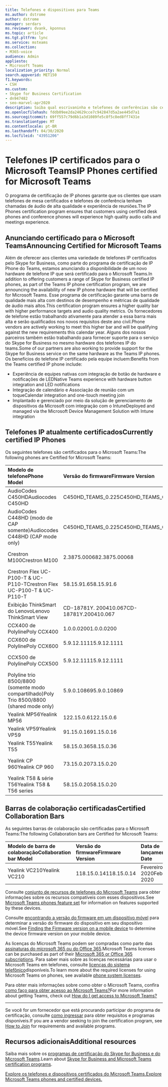 ```yaml
---
title: Telefones e dispositivos para Teams
ms.author: dstrome
author: dstrome
manager: serdars
ms.reviewer: dvank, kponnus
ms.topic: article
ms.tgt.pltfrm: lync
ms.service: msteams
ms.collection:
- M365-voice
audience: Admin
appliesto:
- Microsoft Teams
localization_priority: Normal
search.appverid: MET150
f1.keywords:
- CSH
ms.custom:
- Skype for Business Certification
- dn947482
- seo-marvel-apr2020
description: Saiba qual escrivaninha e telefones de conferências são certificados para que o Microsoft Teams produza os melhores resultados.
ms.openlocfilehash: fddb09ee2da24629cce7c942847d5a2ae445d7a1
ms.sourcegitcommit: 69ff557c79d6b1a3d1089fe5c8f5c8ed8ff7431e
ms.translationtype: MT
ms.contentlocale: pt-BR
ms.lasthandoff: 04/30/2020
ms.locfileid: "43951206"
---
```

# <a name="ip-phones-certified-for-microsoft-teams"></a><span data-ttu-id="ebfac-103">Telefones IP certificados para o Microsoft Teams</span><span class="sxs-lookup"><span data-stu-id="ebfac-103">IP Phones certified for Microsoft Teams</span></span>

<span data-ttu-id="ebfac-104">O programa de certificação de IP phones garante que os clientes que usam telefones de mesa certificados e telefones de conferência tenham chamadas de áudio de alta qualidade e experiência de reuniões.</span><span class="sxs-lookup"><span data-stu-id="ebfac-104">The IP Phones certification program ensures that customers using certified desk phones and conference phones will experience high quality audio calls and meetings experience.</span></span>

## <a name="announcing-certified-for-microsoft-teams"></a><span data-ttu-id="ebfac-105">Anunciando certificado para o Microsoft Teams</span><span class="sxs-lookup"><span data-stu-id="ebfac-105">Announcing Certified for Microsoft Teams</span></span>

<span data-ttu-id="ebfac-106">Além de oferecer aos clientes uma variedade de telefones IP certificados pelo Skype for Business, como parte do programa de certificação de IP Phone do Teams, estamos anunciando a disponibilidade de um novo hardware de telefone IP que será certificado para o Microsoft Teams.</span><span class="sxs-lookup"><span data-stu-id="ebfac-106">In addition to offering customers a range of Skype for Business certified IP phones, as part of the Teams IP phone certification program, we are announcing the availability of new IP phone hardware that will be certified for Microsoft Teams.</span></span> <span data-ttu-id="ebfac-107">Esse programa de certificação garante uma barra de qualidade mais alta com destinos de desempenho e métricas de qualidade de áudio mais altos.</span><span class="sxs-lookup"><span data-stu-id="ebfac-107">This certification program ensures a higher quality bar with higher performance targets and audio quality metrics.</span></span> <span data-ttu-id="ebfac-108">Os fornecedores de telefone estão trabalhando ativamente para atender a essa barra mais alta e serão qualificados nos novos requisitos deste ano civil.</span><span class="sxs-lookup"><span data-stu-id="ebfac-108">Phone vendors are actively working to meet this higher bar and will be qualifying against the new requirements this calendar year.</span></span> <span data-ttu-id="ebfac-109">Alguns dos nossos parceiros também estão trabalhando para fornecer suporte para o serviço do Skype for Business no mesmo hardware dos telefones IP do teams.</span><span class="sxs-lookup"><span data-stu-id="ebfac-109">Some of our partners are also working to provide support for the Skype for Business service on the same hardware as the Teams IP phones.</span></span> <span data-ttu-id="ebfac-110">Os benefícios do telefone IP certificado pela equipe incluem:</span><span class="sxs-lookup"><span data-stu-id="ebfac-110">Benefits from the Teams certified IP phone include:</span></span>

- <span data-ttu-id="ebfac-111">Experiência de equipes nativas com integração de botão de hardware e notificações de LED</span><span class="sxs-lookup"><span data-stu-id="ebfac-111">Native Teams experience with hardware button integration and LED notifications</span></span>
- <span data-ttu-id="ebfac-112">Integração de calendário e Associação de reunião com um toque</span><span class="sxs-lookup"><span data-stu-id="ebfac-112">Calendar integration and one-touch meeting join</span></span>
- <span data-ttu-id="ebfac-113">Implantado e gerenciado por meio da solução de gerenciamento de dispositivos da Microsoft com integração com o Intune</span><span class="sxs-lookup"><span data-stu-id="ebfac-113">Deployed and managed via the Microsoft Device Management Solution with Intune integration</span></span>

## <a name="currently-certified-ip-phones"></a><span data-ttu-id="ebfac-114">Telefones IP atualmente certificados</span><span class="sxs-lookup"><span data-stu-id="ebfac-114">Currently certified IP Phones</span></span>

<span data-ttu-id="ebfac-115">Os seguintes telefones são certificados para o Microsoft Teams:</span><span class="sxs-lookup"><span data-stu-id="ebfac-115">The following phones are Certified for Microsoft Teams:</span></span>

|<span data-ttu-id="ebfac-116">Modelo de telefone</span><span class="sxs-lookup"><span data-stu-id="ebfac-116">Phone Model</span></span>|<span data-ttu-id="ebfac-117">Versão do firmware</span><span class="sxs-lookup"><span data-stu-id="ebfac-117">Firmware Version</span></span>|<span data-ttu-id="ebfac-118">Data de lançamento</span><span class="sxs-lookup"><span data-stu-id="ebfac-118">Release Date</span></span> |
|:---|:---|:---|
|<span data-ttu-id="ebfac-119">AudioCodes C450HD</span><span class="sxs-lookup"><span data-stu-id="ebfac-119">Audiocodes C450HD</span></span> | <span data-ttu-id="ebfac-120">C450HD_TEAMS_0.225</span><span class="sxs-lookup"><span data-stu-id="ebfac-120">C450HD_TEAMS_0.225</span></span> | <span data-ttu-id="ebfac-121">Março de 2019</span><span class="sxs-lookup"><span data-stu-id="ebfac-121">March 2019</span></span>|
|<span data-ttu-id="ebfac-122">AudioCodes C448HD (modo de CAP somente)</span><span class="sxs-lookup"><span data-stu-id="ebfac-122">Audiocodes C448HD (CAP mode only)</span></span> | <span data-ttu-id="ebfac-123">C450HD_TEAMS_0.225</span><span class="sxs-lookup"><span data-stu-id="ebfac-123">C450HD_TEAMS_0.225</span></span> | <span data-ttu-id="ebfac-124">Março de 2019</span><span class="sxs-lookup"><span data-stu-id="ebfac-124">March 2019</span></span>|
|<span data-ttu-id="ebfac-125">Crestron M100</span><span class="sxs-lookup"><span data-stu-id="ebfac-125">Crestron M100</span></span>|<span data-ttu-id="ebfac-126">2.3875.00068</span><span class="sxs-lookup"><span data-stu-id="ebfac-126">2.3875.00068</span></span>|<span data-ttu-id="ebfac-127">Dezembro de 2018</span><span class="sxs-lookup"><span data-stu-id="ebfac-127">December 2018</span></span>|
|<span data-ttu-id="ebfac-128">Crestron Flex UC-P100-T & UC-P110-T</span><span class="sxs-lookup"><span data-stu-id="ebfac-128">Crestron Flex UC-P100-T & UC-P110-T</span></span>  | <span data-ttu-id="ebfac-129">58.15.91.6</span><span class="sxs-lookup"><span data-stu-id="ebfac-129">58.15.91.6</span></span> |<span data-ttu-id="ebfac-130">Janeiro de 2019</span><span class="sxs-lookup"><span data-stu-id="ebfac-130">January 2019</span></span>|
|<span data-ttu-id="ebfac-131">Exibição ThinkSmart do Lenovo</span><span class="sxs-lookup"><span data-stu-id="ebfac-131">Lenovo ThinkSmart View</span></span>|<span data-ttu-id="ebfac-132">CD-18781Y. 200410.067</span><span class="sxs-lookup"><span data-stu-id="ebfac-132">CD-18781Y.200410.067</span></span>|<span data-ttu-id="ebfac-133">Abril de 2020</span><span class="sxs-lookup"><span data-stu-id="ebfac-133">April 2020</span></span>|
|<span data-ttu-id="ebfac-134">CCX400 de Polyline</span><span class="sxs-lookup"><span data-stu-id="ebfac-134">Poly CCX400</span></span> | <span data-ttu-id="ebfac-135">1.0.0.0200</span><span class="sxs-lookup"><span data-stu-id="ebfac-135">1.0.0.0200</span></span> | <span data-ttu-id="ebfac-136">Janeiro de 2020</span><span class="sxs-lookup"><span data-stu-id="ebfac-136">January 2020</span></span>|
|<span data-ttu-id="ebfac-137">CCX600 de Polyline</span><span class="sxs-lookup"><span data-stu-id="ebfac-137">Poly CCX600</span></span> | <span data-ttu-id="ebfac-138">5.9.12.1111</span><span class="sxs-lookup"><span data-stu-id="ebfac-138">5.9.12.1111</span></span>| <span data-ttu-id="ebfac-139">Janeiro de 2020</span><span class="sxs-lookup"><span data-stu-id="ebfac-139">January 2020</span></span>|
|<span data-ttu-id="ebfac-140">CCX500 de Polyline</span><span class="sxs-lookup"><span data-stu-id="ebfac-140">Poly CCX500</span></span> | <span data-ttu-id="ebfac-141">5.9.12.1111</span><span class="sxs-lookup"><span data-stu-id="ebfac-141">5.9.12.1111</span></span>| <span data-ttu-id="ebfac-142">Dezembro de 2019</span><span class="sxs-lookup"><span data-stu-id="ebfac-142">December 2019</span></span>|
|<span data-ttu-id="ebfac-143">Polyline trio 8500/8800 (somente modo compartilhado)</span><span class="sxs-lookup"><span data-stu-id="ebfac-143">Poly Trio 8500/8800 (shared mode only)</span></span>| <span data-ttu-id="ebfac-144">5.9.0.10869</span><span class="sxs-lookup"><span data-stu-id="ebfac-144">5.9.0.10869</span></span>|<span data-ttu-id="ebfac-145">Junho de 2019</span><span class="sxs-lookup"><span data-stu-id="ebfac-145">June 2019</span></span>|
|<span data-ttu-id="ebfac-146">Yealink MP56</span><span class="sxs-lookup"><span data-stu-id="ebfac-146">Yealink MP56</span></span>| <span data-ttu-id="ebfac-147">122.15.0.6</span><span class="sxs-lookup"><span data-stu-id="ebfac-147">122.15.0.6</span></span>| <span data-ttu-id="ebfac-148">Março de 2020</span><span class="sxs-lookup"><span data-stu-id="ebfac-148">March 2020</span></span>|
|<span data-ttu-id="ebfac-149">Yealink VP59</span><span class="sxs-lookup"><span data-stu-id="ebfac-149">Yealink VP59</span></span> | <span data-ttu-id="ebfac-150">91.15.0.16</span><span class="sxs-lookup"><span data-stu-id="ebfac-150">91.15.0.16</span></span> |<span data-ttu-id="ebfac-151">Junho de 2019</span><span class="sxs-lookup"><span data-stu-id="ebfac-151">June 2019</span></span>|
|<span data-ttu-id="ebfac-152">Yealink T55</span><span class="sxs-lookup"><span data-stu-id="ebfac-152">Yealink T55</span></span> | <span data-ttu-id="ebfac-153">58.15.0.36</span><span class="sxs-lookup"><span data-stu-id="ebfac-153">58.15.0.36</span></span> |<span data-ttu-id="ebfac-154">Maio de 2019</span><span class="sxs-lookup"><span data-stu-id="ebfac-154">May 2019</span></span>|
|<span data-ttu-id="ebfac-155">Yealink CP 960</span><span class="sxs-lookup"><span data-stu-id="ebfac-155">Yealink CP 960</span></span> |<span data-ttu-id="ebfac-156">73.15.0.20</span><span class="sxs-lookup"><span data-stu-id="ebfac-156">73.15.0.20</span></span>|<span data-ttu-id="ebfac-157">Dezembro de 2018</span><span class="sxs-lookup"><span data-stu-id="ebfac-157">December 2018</span></span>|
|<span data-ttu-id="ebfac-158">Yealink T58 & série T56</span><span class="sxs-lookup"><span data-stu-id="ebfac-158">Yealink T58 & T56 series</span></span> |<span data-ttu-id="ebfac-159">58.15.0.20</span><span class="sxs-lookup"><span data-stu-id="ebfac-159">58.15.0.20</span></span>|<span data-ttu-id="ebfac-160">Dezembro de 2018</span><span class="sxs-lookup"><span data-stu-id="ebfac-160">December 2018</span></span>|

## <a name="certified-collaboration-bars"></a><span data-ttu-id="ebfac-161">Barras de colaboração certificadas</span><span class="sxs-lookup"><span data-stu-id="ebfac-161">Certified Collaboration Bars</span></span>

<span data-ttu-id="ebfac-162">As seguintes barras de colaboração são certificadas para o Microsoft Teams:</span><span class="sxs-lookup"><span data-stu-id="ebfac-162">The following Collaboration bars are Certified for Microsoft Teams:</span></span>

|<span data-ttu-id="ebfac-163">Modelo de barra de colaboração</span><span class="sxs-lookup"><span data-stu-id="ebfac-163">Collaboration bar Model</span></span>|<span data-ttu-id="ebfac-164">Versão do firmware</span><span class="sxs-lookup"><span data-stu-id="ebfac-164">Firmware Version</span></span>|<span data-ttu-id="ebfac-165">Data de lançamento</span><span class="sxs-lookup"><span data-stu-id="ebfac-165">Release Date</span></span> |
|:---|:---|:---|
|<span data-ttu-id="ebfac-166">Yealink VC210</span><span class="sxs-lookup"><span data-stu-id="ebfac-166">Yealink VC210</span></span>| <span data-ttu-id="ebfac-167">118.15.0.14</span><span class="sxs-lookup"><span data-stu-id="ebfac-167">118.15.0.14</span></span>|<span data-ttu-id="ebfac-168">Fevereiro de 2020</span><span class="sxs-lookup"><span data-stu-id="ebfac-168">February 2020</span></span>|

<span data-ttu-id="ebfac-169">Consulte [conjunto de recursos de telefones do Microsoft Teams](/MicrosoftTeams/phones-for-teams#microsoft-teams-phones-feature-set) para obter informações sobre os recursos compatíveis com esses dispositivos.</span><span class="sxs-lookup"><span data-stu-id="ebfac-169">See [Microsoft Teams phones feature set](/MicrosoftTeams/phones-for-teams#microsoft-teams-phones-feature-set) for information on features supported by these devices.</span></span>

<span data-ttu-id="ebfac-170">Consulte [encontrando a versão do firmware em um dispositivo móvel](/MicrosoftTeams/phones-for-teams#finding-the-firmware-version-on-a-mobile-device) para determinar a versão do firmware do dispositivo em seu dispositivo móvel.</span><span class="sxs-lookup"><span data-stu-id="ebfac-170">See [Finding the Firmware version on a mobile device](/MicrosoftTeams/phones-for-teams#finding-the-firmware-version-on-a-mobile-device) to determine the device firmware version on your mobile device.</span></span>

<span data-ttu-id="ebfac-171">As licenças do Microsoft Teams podem ser compradas como parte das [assinaturas do microsoft 365 ou do Office 365](/MicrosoftTeams/Office-365-licensing.md).</span><span class="sxs-lookup"><span data-stu-id="ebfac-171">Microsoft Teams licenses can be purchased as part of their [Microsoft 365 or Office 365 subscriptions](/MicrosoftTeams/Office-365-licensing.md).</span></span> <span data-ttu-id="ebfac-172">Para saber mais sobre as licenças necessárias para usar o Microsoft Teams em telefones, consulte [licenças do sistema telefônico](https://products.office.com/microsoft-teams/voice-calling)disponíveis.</span><span class="sxs-lookup"><span data-stu-id="ebfac-172">To learn more about the required licenses for using Microsoft Teams on phones, see available [phone system licenses](https://products.office.com/microsoft-teams/voice-calling).</span></span>

<span data-ttu-id="ebfac-173">Para obter mais informações sobre como obter o Microsoft Teams, confira [como faço para obter acesso ao Microsoft Teams?](https://support.office.com/article/fc7f1634-abd3-4f26-a597-9df16e4ca65b)</span><span class="sxs-lookup"><span data-stu-id="ebfac-173">For more information about getting Teams, check out [How do I get access to Microsoft Teams?](https://support.office.com/article/fc7f1634-abd3-4f26-a597-9df16e4ca65b)</span></span>

* * *

<span data-ttu-id="ebfac-174">Se você for um fornecedor que está procurando participar do programa de certificação, consulte [como ingressar](https://docs.microsoft.com/skypeforbusiness/certification/how-to-join) para obter requisitos e programas disponíveis.</span><span class="sxs-lookup"><span data-stu-id="ebfac-174">If you are a vendor seeking to join the certification program, see [How to Join](https://docs.microsoft.com/skypeforbusiness/certification/how-to-join) for requirements and available programs.</span></span>

## <a name="additional-resources"></a><span data-ttu-id="ebfac-175">Recursos adicionais</span><span class="sxs-lookup"><span data-stu-id="ebfac-175">Additional resources</span></span>

<span data-ttu-id="ebfac-176">Saiba mais sobre os [programas de certificação do Skype for Business e do Microsoft Teams](https://docs.microsoft.com/SkypeForBusiness/certification/overview).</span><span class="sxs-lookup"><span data-stu-id="ebfac-176">Learn about [Skype for Business and Microsoft Teams certification programs](https://docs.microsoft.com/SkypeForBusiness/certification/overview).</span></span>

[<span data-ttu-id="ebfac-177">Explore os telefones e dispositivos certificados do Microsoft Teams.</span><span class="sxs-lookup"><span data-stu-id="ebfac-177">Explore Microsoft Teams phones and certified devices.</span></span>](https://products.office.com/microsoft-teams/across-devices/devices)
